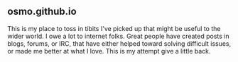 ## osmo.github.io

This is my place to toss in tibits I've picked up that might be useful to the wider world. I owe a lot to internet folks. Great people have created posts in blogs, forums, or IRC, that have either helped toward solving difficult issues, or made me better at what I love. This is my attempt give a little back. 

